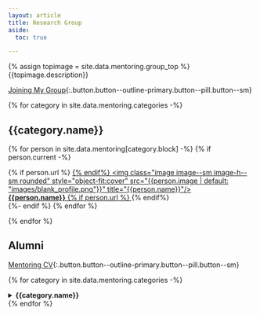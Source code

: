 ```yaml
---
layout: article
title: Research Group
aside:
  toc: true

---
```


{% assign topimage = site.data.mentoring.group_top %}
{{topimage.description}} 


[Joining My Group](join){:.button.button--outline-primary.button--pill.button--sm}

{% for category in site.data.mentoring.categories -%}
## {{category.name}}

<div class="grid-container">
  <div class="grid grid--p-2">

{% for person in site.data.mentoring[category.block] -%}
  {% if person.current -%}
    <div class="cell cell--3">
          {% if person.url %} <a href="{{person.url}}">{% endif%} 
          <img class="image image--sm image-h--sm rounded" style="object-fit:cover" src="{{person.image | default: "images/blank_profile.png"}}" title="{{person.name}}"/><br>
              <b>{{person.name}}</b>
          {% if person.url %} </a>{% endif%} 
    </div>
  {%- endif %}
{% endfor %}
  </div>
</div>

{% endfor %}


## Alumni

[Mentoring CV](cv#mentoring){:.button.button--outline-primary.button--pill.button--sm}

{% for category in site.data.mentoring.categories -%}
<details markdown=1>
<summary><b>{{category.name}}</b></summary>

{% for person in site.data.mentoring[category.block] -%}
  {% if person.current -%}{% else -%}
    {% if person.url %}* **[{{person.name}}]({{person.url}})**{% else %}* **{{person.name}}**{% endif %}
    {%- if person.after[0] %}, {{person.after[-1].title}}, *{{person.after[-1].org}}* {% endif %}
  {%- endif %}
{% endfor %}

</details>
{% endfor %}






